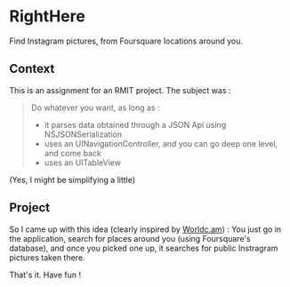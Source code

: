 RightHere
=========

Find Instagram pictures, from Foursquare locations around you.

Context
---------
This is an assignment for an RMIT project.
The subject was :
> Do whatever you want, as long as :
> + it parses data obtained through a JSON Api using NSJSONSerialization
> + uses an UINavigationController, and you can go deep one level, and come back
> + uses an UITableView

(Yes, I might be simplifying a little)


Project
---------
So I came up with this idea (clearly inspired by [Worldc.am](http://worldc.am/)) :
You just go in the application, search for places around you (using Foursquare's database), and once you picked one up, it searches for public Instragram pictures taken there.

That's it.
Have fun !

